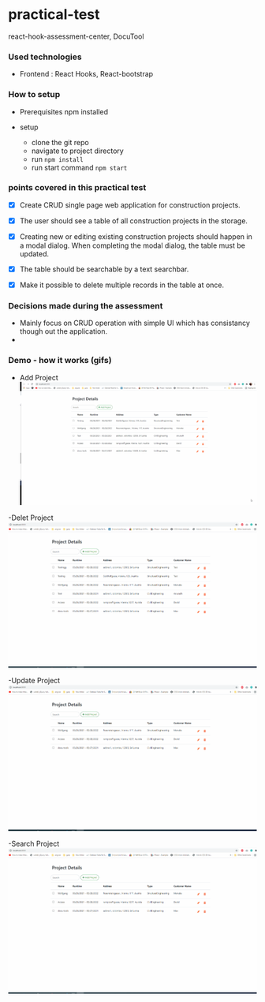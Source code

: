 # practical-test
react-hook-assessment-center, DocuTool

### Used technologies
 - Frontend : React Hooks, React-bootstrap 

### How to setup
- Prerequisites
  npm installed 
 
- setup
   - clone the git repo
   - navigate to project directory
   - run `npm install`
   - run start command `npm start`
  

### points covered in this practical test
- [x]  Create CRUD single page web application for construction projects.
- [x]  The user should see a table of all construction projects in the storage.
- [x]  Creating new or editing existing construction projects should happen in a modal dialog. When completing the modal dialog, the table must be updated.
- [x]  The table should be searchable by a text searchbar.
- [x]  Make it possible to delete multiple records in the table at once.


### Decisions made during the assessment
 - Mainly focus on CRUD operation with simple UI which has consistancy though out the application.
 - 

### Demo - how it works (gifs)
- Add Project
![Demo one](https://github.com/menuka-athukorala/react-hooks-assessment-center/blob/trunk-menuka/resources/Demo/Add%20Project.gif)

-Delet Project
![Demo two](https://github.com/menuka-athukorala/react-hooks-assessment-center/blob/trunk-menuka/resources/Demo/Delete%20Project.gif)

-Update Project
![Demo three](https://github.com/menuka-athukorala/react-hooks-assessment-center/blob/trunk-menuka/resources/Demo/Edit%20Project.gif)

-Search Project
![Demo four](https://github.com/menuka-athukorala/react-hooks-assessment-center/blob/trunk-menuka/resources/Demo/Search%20Project.gif)



